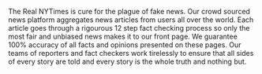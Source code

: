 The Real NYTimes is cure for the plague of fake news. Our crowd sourced news platform aggregates news articles from users all over the world. Each article goes through a rigourous 12 step fact checking process so only the most fair and unbiased news makes it to our front page. We guarantee 100% accuracy of all facts and opinions presented on these pages. Our teams of reporters and fact checkers work tirelessly to ensure that all sides of every story are told and every story is the whole truth and nothing but.
